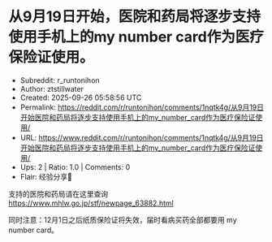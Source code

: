 # 从9月19日开始，医院和药局将逐步支持使用手机上的my number card作为医疗保险证使用。

- Subreddit: r_runtonihon
- Author: ztstillwater
- Created: 2025-09-26 05:58:56 UTC
- Permalink: https://reddit.com/r/runtonihon/comments/1nqtk4g/从9月19日开始医院和药局将逐步支持使用手机上的my_number_card作为医疗保险证使用/
- URL: https://www.reddit.com/r/runtonihon/comments/1nqtk4g/从9月19日开始医院和药局将逐步支持使用手机上的my_number_card作为医疗保险证使用/
- Ups: 2 | Ratio: 1.0 | Comments: 0
- Flair: 经验分享🤝


支持的医院和药局请在这里查询
<https://www.mhlw.go.jp/stf/newpage_63882.html>

同时注意：12月1日之后纸质保险证将失效，届时看病买药全部都要用 my number
card。

